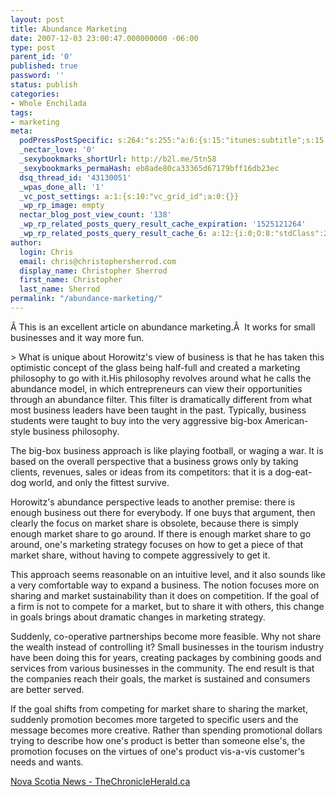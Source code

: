 ```yaml
---
layout: post
title: Abundance Marketing
date: 2007-12-03 23:00:47.000000000 -06:00
type: post
parent_id: '0'
published: true
password: ''
status: publish
categories:
- Whole Enchilada
tags:
- marketing
meta:
  podPressPostSpecific: s:264:"s:255:"a:6:{s:15:"itunes:subtitle";s:15:"##PostExcerpt##";s:14:"itunes:summary";s:15:"##PostExcerpt##";s:15:"itunes:keywords";s:17:"##WordPressCats##";s:13:"itunes:author";s:10:"##Global##";s:15:"itunes:explicit";s:7:"Default";s:12:"itunes:block";s:7:"Default";}";";
  _nectar_love: '0'
  _sexybookmarks_shortUrl: http://b2l.me/5tn58
  _sexybookmarks_permaHash: eb8ade80ca33365d67179bff16db23ec
  dsq_thread_id: '43130051'
  _wpas_done_all: '1'
  _vc_post_settings: a:1:{s:10:"vc_grid_id";a:0:{}}
  _wp_rp_image: empty
  nectar_blog_post_view_count: '138'
  _wp_rp_related_posts_query_result_cache_expiration: '1525121264'
  _wp_rp_related_posts_query_result_cache_6: a:12:{i:0;O:8:"stdClass":2:{s:7:"post_id";s:3:"840";s:5:"score";s:17:"46.17706871187565";}i:1;O:8:"stdClass":2:{s:7:"post_id";s:3:"647";s:5:"score";s:18:"43.934558278722115";}i:2;O:8:"stdClass":2:{s:7:"post_id";s:3:"731";s:5:"score";s:18:"42.147262670690424";}i:3;O:8:"stdClass":2:{s:7:"post_id";s:4:"1157";s:5:"score";s:18:"39.974883133026836";}i:4;O:8:"stdClass":2:{s:7:"post_id";s:3:"604";s:5:"score";s:17:"39.52888889835486";}i:5;O:8:"stdClass":2:{s:7:"post_id";s:3:"344";s:5:"score";s:17:"39.52888889835486";}i:6;O:8:"stdClass":2:{s:7:"post_id";s:3:"242";s:5:"score";s:17:"39.52888889835486";}i:7;O:8:"stdClass":2:{s:7:"post_id";s:4:"2116";s:5:"score";s:18:"39.443109862808384";}i:8;O:8:"stdClass":2:{s:7:"post_id";s:3:"303";s:5:"score";s:18:"38.493300311642436";}i:9;O:8:"stdClass":2:{s:7:"post_id";s:3:"381";s:5:"score";s:17:"37.79159589477035";}i:10;O:8:"stdClass":2:{s:7:"post_id";s:4:"1183";s:5:"score";s:18:"36.966728339362405";}i:11;O:8:"stdClass":2:{s:7:"post_id";s:4:"1000";s:5:"score";s:17:"36.72392952667724";}}
author:
  login: Chris
  email: chris@christophersherrod.com
  display_name: Christopher Sherrod
  first_name: Christopher
  last_name: Sherrod
permalink: "/abundance-marketing/"
---
```

<p>Â This is an excellent article on abundance marketing.Â  It works for small businesses and it way more fun.</p>
> What is unique about Horowitz's view of business is that he has taken this optimistic concept of the glass being half-full and created a marketing philosophy to go with it.His philosophy revolves around what he calls the abundance model, in which entrepreneurs can view their opportunities through an abundance filter. This filter is dramatically different from what most business leaders have been taught in the past. Typically, business students were taught to buy into the very aggressive big-box American-style business philosophy.</p>
<p>The big-box business approach is like playing football, or waging a war. It is based on the overall perspective that a business grows only by taking clients, revenues, sales or ideas from its competitors: that it is a dog-eat-dog world, and only the fittest survive.</p>
<p>Horowitz's abundance perspective leads to another premise: there is enough business out there for everybody. If one buys that argument, then clearly the focus on market share is obsolete, because there is simply enough market share to go around. If there is enough market share to go around, one's marketing strategy focuses on how to get a piece of that market share, without having to compete aggressively to get it.</p>
<p>This approach seems reasonable on an intuitive level, and it also sounds like a very comfortable way to expand a business. The notion focuses more on sharing and market sustainability than it does on competition. If the goal of a firm is not to compete for a market, but to share it with others, this change in goals brings about dramatic changes in marketing strategy.</p>
<p>Suddenly, co-operative partnerships become more feasible. Why not share the wealth instead of controlling it? Small businesses in the tourism industry have been doing this for years, creating packages by combining goods and services from various businesses in the community. The end result is that the companies reach their goals, the market is sustained and consumers are better served.</p>
<p>If the goal shifts from competing for market share to sharing the market, suddenly promotion becomes more targeted to specific users and the message becomes more creative. Rather than spending promotional dollars trying to describe how one's product is better than someone else's, the promotion focuses on the virtues of one's product vis-a-vis customer's needs and wants.</p></blockquote>
<p><a href="http://thechronicleherald.ca/Business/995602.html" rel="nofollow">Nova Scotia News - TheChronicleHerald.ca</a></p>
